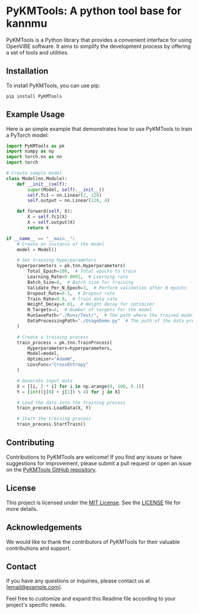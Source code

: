 
# PyKMTools: A python tool base for kannmu

PyKMTools is a Python library that provides a convenient interface for using OpenViBE software. It aims to simplify the development process by offering a set of tools and utilities.

## Installation

To install PyKMTools, you can use pip:

```shell
pip install PyKMTools
```

## Example Usage

Here is an simple example that demonstrates how to use PyKMTools to train a PyTorch model:

```python
import PyKMTools as pk
import numpy as np
import torch.nn as nn
import torch

# Create sample model
class Model(nn.Module):
    def __init__(self):
        super(Model, self).__init__()
        self.fc1 = nn.Linear(2, 128)
        self.output = nn.Linear(128, 4)

    def forward(self, X):
        X = self.fc1(X)
        X = self.output(X)
        return X

if __name__ == "__main__":
    # Create an instance of the model
    model = Model()

    # Set training hyperparameters
    hyperparameters = pk.tnn.Hyperparameters(
        Total_Epoch=100,  # Total epochs to train
        Learning_Rate=0.0001,  # Learning rate
        Batch_Size=8,  # Batch size for training
        Validate_Per_N_Epoch=3,  # Perform validation after N epochs
        Dropout_Rate=0.5,  # Dropout rate
        Train_Rate=0.9,  # Train data rate
        Weight_Decay=0.01,  # Weight decay for optimizer
        N_Targets=4,  # Number of targets for the model
        RunSavePath="./Runs/Test/",  # The path where the trained model will be saved
        DataProcessingPath="./UsageDemo.py"  # The path of the data processing script
    )

    # Create a training process
    train_process = pk.tnn.TrainProcess(
        Hyperparameters=hyperparameters,
        Model=model,
        Optimizer="AdamW",
        LossFunc="CrossEntropy"
    )

    # Generate input data
    X = [[i, 2 * i] for i in np.arange(0, 100, 0.1)]
    Y = [int((j[0] + j[1]) % 4) for j in X]

    # Load the data into the training process
    train_process.LoadData(X, Y)

    # Start the training process
    train_process.StartTrain()

```

## Contributing

Contributions to PyKMTools are welcome! If you find any issues or have suggestions for improvement, please submit a pull request or open an issue on the [PyKMTools GitHub repository](https://link-to-your-repository).

## License

This project is licensed under the [MIT License](https://opensource.org/licenses/MIT). See the [LICENSE](https://link-to-your-license-file) file for more details.

## Acknowledgements

We would like to thank the contributors of PyKMTools for their valuable contributions and support.

## Contact

If you have any questions or inquiries, please contact us at [email@example.com].

Feel free to customize and expand this Readme file according to your project's specific needs.
